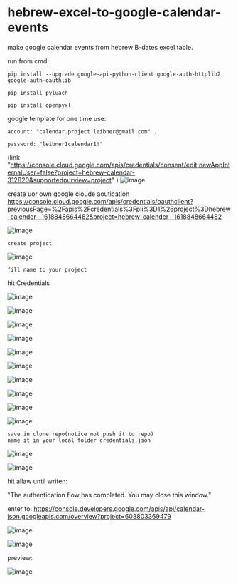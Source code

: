 # hebrew-excel-to-google-calendar-events


make google calendar events from hebrew B-dates excel table. 


run from cmd:

    pip install --upgrade google-api-python-client google-auth-httplib2 google-auth-oauthlib
    
    pip install pyluach
  
    pip install openpyxl


google template for one time use: 

    account: "calendar.project.leibner@gmail.com" .
  
    password: "leibner1calendar1!"
  
  (link- "https://console.cloud.google.com/apis/credentials/consent/edit;newAppInternalUser=false?project=hebrew-calendar-312820&supportedpurview=project" )
  ![image](https://user-images.githubusercontent.com/69406230/117207716-edec9200-adfc-11eb-9ae1-734f7cc4c758.png)



create uor own google cloude aoutication
    https://console.cloud.google.com/apis/credentials/oauthclient?previousPage=%2Fapis%2Fcredentials%3Fpli%3D1%26project%3Dhebrew-calender--1618848664482&project=hebrew-calender--1618848664482
    
![image](https://user-images.githubusercontent.com/69406230/117205948-ed52fc00-adfa-11eb-9bd2-09d71219af58.png)
    
    create project
    
    
![image](https://user-images.githubusercontent.com/69406230/117206126-1e333100-adfb-11eb-8411-125d3de03e11.png)
    
    fill name to your project
    
hit Credentials    

![image](https://user-images.githubusercontent.com/69406230/117206317-62becc80-adfb-11eb-9819-0c0620c72c48.png)

![image](https://user-images.githubusercontent.com/69406230/117206971-1f189280-adfc-11eb-920f-83216c21bcc8.png)
    
![image](https://user-images.githubusercontent.com/69406230/117207150-4c654080-adfc-11eb-8c5e-efcb8126995a.png)
    
![image](https://user-images.githubusercontent.com/69406230/117207412-98b08080-adfc-11eb-822c-36f7e7701064.png)
    
![image](https://user-images.githubusercontent.com/69406230/117207705-eaf1a180-adfc-11eb-916a-37a3d03da65a.png)
    
![image](https://user-images.githubusercontent.com/69406230/117207864-20968a80-adfd-11eb-89c7-ce9cc8d9ea4f.png)
    
![image](https://user-images.githubusercontent.com/69406230/117207923-33a95a80-adfd-11eb-9ff5-67a778e09145.png)
    
![image](https://user-images.githubusercontent.com/69406230/117208006-4d4aa200-adfd-11eb-878f-762555aa48d7.png)
    
![image](https://user-images.githubusercontent.com/69406230/117208236-900c7a00-adfd-11eb-93ee-6be1ded1708a.png)
    
![image](https://user-images.githubusercontent.com/69406230/117208293-a1ee1d00-adfd-11eb-9463-d5888961fc08.png)
    
    save in clone repo(notice not push it to repo)
    name it in your local folder credentials.json
    
![image](https://user-images.githubusercontent.com/69406230/117208499-dd88e700-adfd-11eb-84e8-d36a830bf6be.png)


![image](https://user-images.githubusercontent.com/69406230/117208808-38224300-adfe-11eb-8869-b78e99ec8aa5.png)
    
hit allaw until writen:

  "The authentication flow has completed. You may close this window."
    
    
    
enter to: 
    https://console.developers.google.com/apis/api/calendar-json.googleapis.com/overview?project=603803369479
    
    
![image](https://user-images.githubusercontent.com/69406230/117209230-c1397a00-adfe-11eb-8e05-923868d7053b.png)
    
![image](https://user-images.githubusercontent.com/69406230/117209441-ff369e00-adfe-11eb-9dbf-e5f7e42da6a8.png)




preview:

![image](https://user-images.githubusercontent.com/69406230/117210009-d1058e00-adff-11eb-8f96-4a8d29963703.png)
  
  

    




  
